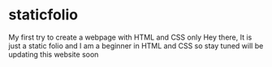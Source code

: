 # staticfolio
My first try to create a webpage with HTML and CSS only
Hey there,
It is just a static folio and I am a beginner in HTML and CSS so stay tuned
will be updating this website soon
